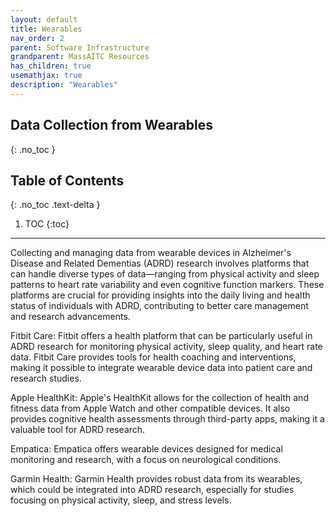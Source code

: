 ```yaml
---
layout: default
title: Wearables
nav_order: 2	
parent: Software Infrastructure
grandparent: MassAITC Resources
has_children: true
usemathjax: true
description: "Wearables"
---
```

## Data Collection from Wearables
{: .no_toc }

## Table of Contents
{: .no_toc .text-delta }

1. TOC
{:toc}
---
Collecting and managing data from wearable devices in Alzheimer's Disease and Related Dementias (ADRD) research involves platforms that can handle diverse types of data—ranging from physical activity and sleep patterns to heart rate variability and even cognitive function markers. These platforms are crucial for providing insights into the daily living and health status of individuals with ADRD, contributing to better care management and research advancements. 

Fitbit Care: Fitbit offers a health platform that can be particularly useful in ADRD research for monitoring physical activity, sleep quality, and heart rate data. Fitbit Care provides tools for health coaching and interventions, making it possible to integrate wearable device data into patient care and research studies.

Apple HealthKit: Apple's HealthKit allows for the collection of health and fitness data from Apple Watch and other compatible devices. It also provides cognitive health assessments through third-party apps, making it a valuable tool for ADRD research.

Empatica: Empatica offers wearable devices designed for medical monitoring and research, with a focus on neurological conditions. 

Garmin Health: Garmin Health provides robust data from its wearables, which could be integrated into ADRD research, especially for studies focusing on physical activity, sleep, and stress levels.
